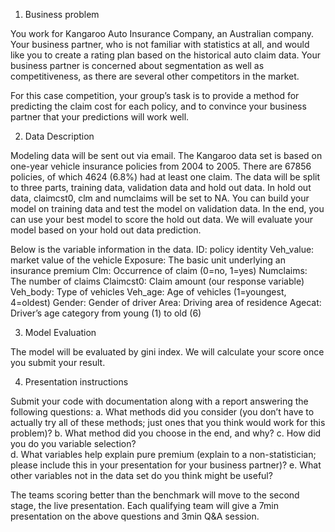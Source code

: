 1)	Business problem

You work for Kangaroo Auto Insurance Company, an Australian company.  Your business partner, who is not familiar with statistics at all, and would like you to create a rating plan based on the historical auto claim data.  Your business partner is concerned about segmentation as well as competitiveness, as there are several other competitors in the market.

For this case competition, your group’s task is to provide a method for predicting the claim cost for each policy, and to convince your business partner that your predictions will work well.  


2)	Data Description

Modeling data will be sent out via email. The Kangaroo data set is based on one-year vehicle insurance policies from 2004 to 2005. There are 67856 policies, of which 4624 (6.8%) had at least one claim. The data will be split to three parts, training data, validation data and hold out data. In hold out data, claimcst0, clm and numclaims will be set to NA. You can build your model on training data and test the model on validation data. In the end, you can use your best model to score the hold out data. We will evaluate your model based on your hold out data prediction. 

Below is the variable information in the data.
ID: policy identity
Veh_value: market value of the vehicle
Exposure: The basic unit underlying an insurance premium
Clm: Occurrence of claim (0=no, 1=yes)
Numclaims: The number of claims
Claimcst0:  Claim amount (our response variable)
Veh_body: Type of vehicles
Veh_age: Age of vehicles (1=youngest, 4=oldest)
Gender: Gender of driver
Area: Driving area of residence
Agecat: Driver’s age category from young (1) to old (6)


3)	Model Evaluation

The model will be evaluated by gini index. We will calculate your score once you submit your result.

4)	Presentation instructions

Submit your code with documentation along with a report answering the following questions:
a.	What methods did you consider (you don’t have to actually try all of these methods; just ones that you think would work for this problem)?
b.	What method did you choose in the end, and why?
c.	How did you do you variable selection?  
d.	What variables help explain pure premium (explain to a non-statistician; please include this in your presentation for your business partner)?
e.	What other variables not in the data set do you think might be useful?

The teams scoring better than the benchmark will move to the second stage, the live presentation. Each qualifying team will give a 7min presentation on the above questions and 3min Q&A session.
